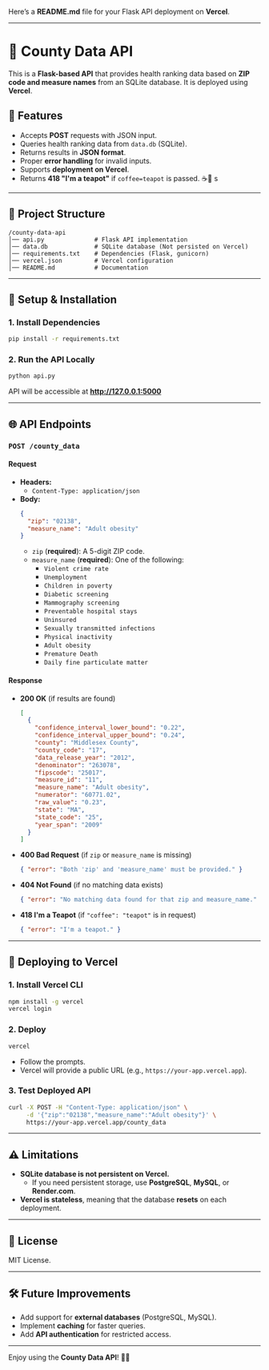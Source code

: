 Here’s a **README.md** file for your Flask API deployment on **Vercel**.

---

# 📌 County Data API

This is a **Flask-based API** that provides health ranking data based on **ZIP code and measure names** from an SQLite database. It is deployed using **Vercel**.

## 🚀 Features
- Accepts **POST** requests with JSON input.
- Queries health ranking data from `data.db` (SQLite).
- Returns results in **JSON format**.
- Proper **error handling** for invalid inputs.
- Supports **deployment on Vercel**.
- Returns **418 "I'm a teapot"** if `coffee=teapot` is passed. ☕🤖
s
---

## 📂 Project Structure

```
/county-data-api
│── api.py              # Flask API implementation
│── data.db             # SQLite database (Not persisted on Vercel)
│── requirements.txt    # Dependencies (Flask, gunicorn)
│── vercel.json         # Vercel configuration
│── README.md           # Documentation
```

---

## 🔧 Setup & Installation

### **1. Install Dependencies**
```bash
pip install -r requirements.txt
```

### **2. Run the API Locally**
```bash
python api.py
```
API will be accessible at **http://127.0.0.1:5000**

---

## 🌐 API Endpoints

### **`POST /county_data`**
#### **Request**
- **Headers:**  
  - `Content-Type: application/json`
- **Body:**
  ```json
  {
    "zip": "02138",
    "measure_name": "Adult obesity"
  }
  ```
  - `zip` (**required**): A 5-digit ZIP code.
  - `measure_name` (**required**): One of the following:
    - `Violent crime rate`
    - `Unemployment`
    - `Children in poverty`
    - `Diabetic screening`
    - `Mammography screening`
    - `Preventable hospital stays`
    - `Uninsured`
    - `Sexually transmitted infections`
    - `Physical inactivity`
    - `Adult obesity`
    - `Premature Death`
    - `Daily fine particulate matter`
  
#### **Response**
- **200 OK** (if results are found)
  ```json
  [
    {
      "confidence_interval_lower_bound": "0.22",
      "confidence_interval_upper_bound": "0.24",
      "county": "Middlesex County",
      "county_code": "17",
      "data_release_year": "2012",
      "denominator": "263078",
      "fipscode": "25017",
      "measure_id": "11",
      "measure_name": "Adult obesity",
      "numerator": "60771.02",
      "raw_value": "0.23",
      "state": "MA",
      "state_code": "25",
      "year_span": "2009"
    }
  ]
  ```
- **400 Bad Request** (if `zip` or `measure_name` is missing)
  ```json
  { "error": "Both 'zip' and 'measure_name' must be provided." }
  ```
- **404 Not Found** (if no matching data exists)
  ```json
  { "error": "No matching data found for that zip and measure_name." }
  ```
- **418 I'm a Teapot** (if `"coffee": "teapot"` is in request)
  ```json
  { "error": "I'm a teapot." }
  ```

---

## 🚀 Deploying to Vercel

### **1. Install Vercel CLI**
```bash
npm install -g vercel
vercel login
```

### **2. Deploy**
```bash
vercel
```
- Follow the prompts.
- Vercel will provide a public URL (e.g., `https://your-app.vercel.app`).

### **3. Test Deployed API**
```bash
curl -X POST -H "Content-Type: application/json" \
     -d '{"zip":"02138","measure_name":"Adult obesity"}' \
     https://your-app.vercel.app/county_data
```

---

## ⚠️ Limitations
- **SQLite database is not persistent on Vercel.**  
  - If you need persistent storage, use **PostgreSQL**, **MySQL**, or **Render.com**.
- **Vercel is stateless**, meaning that the database **resets** on each deployment.

---

## 📜 License
MIT License.

---

## 🛠 Future Improvements
- Add support for **external databases** (PostgreSQL, MySQL).
- Implement **caching** for faster queries.
- Add **API authentication** for restricted access.

---

Enjoy using the **County Data API**! 🎉🚀

